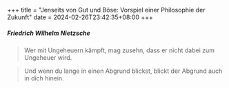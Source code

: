 +++
title = "Jenseits von Gut und Böse: Vorspiel einer Philosophie der Zukunft"
date = 2024-02-26T23:42:35+08:00
+++

##### Friedrich Wilhelm Nietzsche

> Wer mit Ungeheuern kämpft, mag zusehn, dass er nicht dabei zum Ungeheuer wird.

> Und wenn du lange in einen Abgrund blickst, blickt der Abgrund auch in dich hinein.
